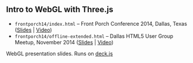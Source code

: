 Intro to WebGL with Three.js
----------------------------

* `frontporch14/index.html` – Front Porch Conference 2014, Dallas, Texas ([Slides](http://davidscottlyons.com/threejs/presentations/frontporch14) | [Video](https://youtu.be/6eLl8yQnxHQ))
* `frontporch14/offline-extended.html` – Dallas HTML5 User Group Meetup, November 2014 ([Slides](http://davidscottlyons.com/threejs/presentations/frontporch14/offline-extended.html) | [Video](https://youtu.be/-L6WWbKthvw))

WebGL presentation slides.
Runs on [deck.js](https://github.com/imakewebthings/deck.js)